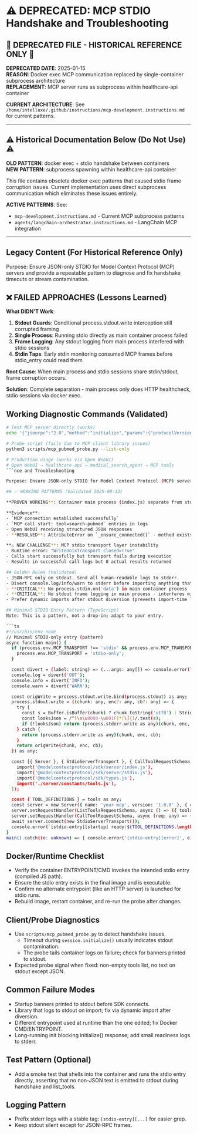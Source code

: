 # ⚠️ DEPRECATED: MCP STDIO Handshake and Troubleshooting

## 🚨 DEPRECATED FILE - HISTORICAL REFERENCE ONLY 🚨

**DEPRECATED DATE**: 2025-01-15  
**REASON**: Docker exec MCP communication replaced by single-container subprocess architecture  
**REPLACEMENT**: MCP server runs as subprocess within healthcare-api container

**CURRENT ARCHITECTURE**: See `/home/intelluxe/.github/instructions/mcp-development.instructions.md` for current patterns.

---

## ⚠️ Historical Documentation Below (Do Not Use) ⚠️

**OLD PATTERN**: docker exec + stdio handshake between containers  
**NEW PATTERN**: subprocess spawning within healthcare-api container  

This file contains obsolete docker exec patterns that caused stdio frame corruption issues. Current implementation uses direct subprocess communication which eliminates these issues entirely.

**ACTIVE PATTERNS**: See:
- `mcp-development.instructions.md` - Current MCP subprocess patterns
- `agents/langchain-orchestrator.instructions.md` - LangChain MCP integration

---

## Legacy Content (For Historical Reference Only)

Purpose: Ensure JSON-only STDIO for Model Context Protocol (MCP) servers and provide a repeatable pattern to diagnose and fix handshake timeouts or stream contamination.

## ❌ FAILED APPROACHES (Lessons Learned)

**What DIDN'T Work**:
1. **Stdout Guards**: Conditional process.stdout.write interception still corrupted framing
2. **Single Process**: Running stdio directly as main container process failed
3. **Frame Logging**: Any stdout logging from main process interfered with stdio sessions
4. **Stdin Taps**: Early stdin monitoring consumed MCP frames before stdio_entry could read them

**Root Cause**: When main process and stdio sessions share stdin/stdout, frame corruption occurs.

**Solution**: Complete separation - main process only does HTTP healthcheck, stdio sessions via docker exec.

## Working Diagnostic Commands (Validated)

```bash
# Test MCP server directly (works)
echo '{"jsonrpc":"2.0","method":"initialize","params":{"protocolVersion":"2024-11-05","capabilities":{},"clientInfo":{"name":"test","version":"1.0"}},"id":1}' | docker exec -i healthcare-mcp node /app/build/stdio_entry.js

# Probe script (fails due to MCP client library issues)
python3 scripts/mcp_pubmed_probe.py --list-only

# Production usage (works via Open WebUI)
# Open WebUI → healthcare-api → medical_search_agent → MCP tools
```nce and Troubleshooting

Purpose: Ensure JSON-only STDIO for Model Context Protocol (MCP) servers and provide a repeatable pattern to diagnose and fix handshake timeouts or stream contamination.

## ✅ WORKING PATTERNS (Validated 2025-08-13)

**PROVEN WORKING**: Container main process (index.js) separate from stdio sessions (stdio_entry.js via docker exec)

**Evidence**: 
- `MCP connection established successfully` 
- `MCP call start: tool=search-pubmed` entries in logs
- Open WebUI receiving structured JSON responses
- **RESOLVED**: AttributeError on `_ensure_connected()` - method exists and works correctly

**⚠️ NEW CHALLENGE**: MCP stdio transport layer instability
- Runtime error: "WriteUnixTransport closed=True" 
- Calls start successfully but transport fails during execution
- Results in successful call logs but 0 actual results returned

## Golden Rules (Validated)
- JSON-RPC only on stdout. Send all human-readable logs to stderr.
- Divert console.log/info/warn to stderr before importing anything that might log.
- **CRITICAL**: No process.stdin.on('data') in main container process - corrupts stdio sessions
- **CRITICAL**: No stdout frame logging in main process - interferes with stdio_entry.js
- Prefer dynamic imports after stdout diversion (prevents import-time logs).

## Minimal STDIO Entry Pattern (TypeScript)
Note: This is a pattern, not a drop-in; adapt to your entry.

```ts
#!/usr/bin/env node
// Minimal STDIO-only entry (pattern)
async function main() {
  if (process.env.MCP_TRANSPORT !== 'stdio' && process.env.MCP_TRANSPORT !== 'stdio-only') {
    process.env.MCP_TRANSPORT = 'stdio-only';
  }

  const divert = (label: string) => (...args: any[]) => console.error(`[LOG:${label}]`, ...args);
  console.log = divert('OUT');
  console.info = divert('INFO');
  console.warn = divert('WARN');

  const origWrite = process.stdout.write.bind(process.stdout) as any;
  process.stdout.write = ((chunk: any, enc?: any, cb?: any) => {
    try {
      const s = Buffer.isBuffer(chunk) ? chunk.toString('utf8') : String(chunk);
      const looksJson = /^[\s\u0000-\u001F]*[\[{]/.test(s);
      if (!looksJson) return (process.stderr.write as any)(chunk, enc, cb);
    } catch {
      return (process.stderr.write as any)(chunk, enc, cb);
    }
    return origWrite(chunk, enc, cb);
  }) as any;

  const [{ Server }, { StdioServerTransport }, { CallToolRequestSchema, ListToolsRequestSchema }, tools] = await Promise.all([
    import('@modelcontextprotocol/sdk/server/index.js'),
    import('@modelcontextprotocol/sdk/server/stdio.js'),
    import('@modelcontextprotocol/sdk/types.js'),
    import('./server/constants/tools.js'),
  ]);

  const { TOOL_DEFINITIONS } = tools as any;
  const server = new Server({ name: 'your-mcp', version: '1.0.0' }, { capabilities: { tools: { listChanged: true } } });
  server.setRequestHandler(ListToolsRequestSchema, async () => ({ tools: TOOL_DEFINITIONS }));
  server.setRequestHandler(CallToolRequestSchema, async (req: any) => ({ content: [{ type: 'text', text: `Tool ${req.params?.name}` }] }));
  await server.connect(new StdioServerTransport());
  console.error(`[stdio-entry][startup] ready:${TOOL_DEFINITIONS.length}`);
}
main().catch((e: unknown) => { console.error('[stdio-entry][error]', e); process.exit(1); });
```

## Docker/Runtime Checklist
- Verify the container ENTRYPOINT/CMD invokes the intended stdio entry (compiled JS path).
- Ensure the stdio entry exists in the final image and is executable.
- Confirm no alternate entrypoint (like an HTTP server) is launched for stdio runs.
- Rebuild image, restart container, and re-run the probe after changes.

## Client/Probe Diagnostics
- Use `scripts/mcp_pubmed_probe.py` to detect handshake issues.
  - Timeout during `session.initialize()` usually indicates stdout contamination.
  - The probe tails container logs on failure; check for banners printed to stdout.
- Expected probe signal when fixed: non-empty tools list, no text on stdout except JSON.

## Common Failure Modes
- Startup banners printed to stdout before SDK connects.
- Library that logs to stdout on import; fix via dynamic import after diversion.
- Different entrypoint used at runtime than the one edited; fix Docker CMD/ENTRYPOINT.
- Long-running init blocking initialize() response; add small readiness logs to stderr.

## Test Pattern (Optional)
- Add a smoke test that shells into the container and runs the stdio entry directly, asserting that no non-JSON text is emitted to stdout during handshake and list_tools.

## Logging Pattern
- Prefix stderr logs with a stable tag: `[stdio-entry][...]` for easier grep.
- Keep stdout silent except for JSON-RPC frames.
